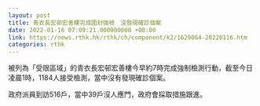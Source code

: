 ```yaml
---
layout: post
title: 青衣長宏邨宏善樓完成圍封強檢　沒發現確診個案
date: 2022-01-16 07:09:21.000000000 +08:00
link: https://news.rthk.hk/rthk/ch/component/k2/1629064-20220116.htm
categories: rthk
---
```


被列為「受限區域」的青衣長宏邨宏善樓今早約7時完成強制檢測行動，截至今日凌晨1時，1184人接受檢測，當中沒有發現確診個案。

政府派員到訪516戶，當中39戶沒人應門，政府會採取措施跟進。
